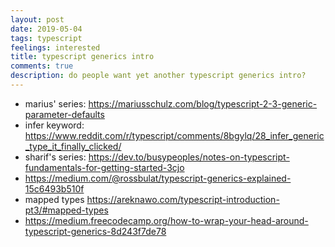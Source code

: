 ```yaml
---
layout: post
date: 2019-05-04
tags: typescript
feelings: interested
title: typescript generics intro
comments: true
description: do people want yet another typescript generics intro?
---
```


- marius' series: https://mariusschulz.com/blog/typescript-2-3-generic-parameter-defaults
- infer keyword: https://www.reddit.com/r/typescript/comments/8bgylq/28_infer_generic_type_it_finally_clicked/
- sharif's series: https://dev.to/busypeoples/notes-on-typescript-fundamentals-for-getting-started-3cjo
- https://medium.com/@rossbulat/typescript-generics-explained-15c6493b510f
- mapped types https://areknawo.com/typescript-introduction-pt3/#mapped-types
- https://medium.freecodecamp.org/how-to-wrap-your-head-around-typescript-generics-8d243f7de78
